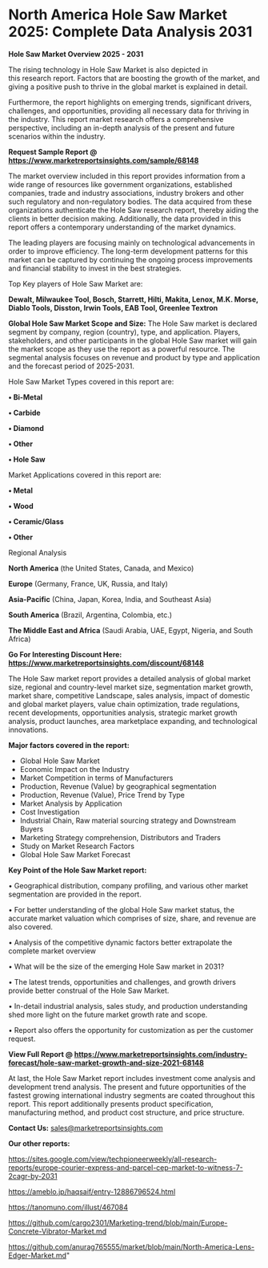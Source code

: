 # North America Hole Saw Market 2025: Complete Data Analysis 2031

<Strong> Hole Saw Market Overview 2025 - 2031</strong>

The rising technology in Hole Saw Market is also depicted in this research report. Factors that are boosting the growth of the market, and giving a positive push to thrive in the global market is explained in detail.

Furthermore, the report highlights on emerging trends, significant drivers, challenges, and opportunities, providing all necessary data for thriving in the industry. This report market research offers a comprehensive perspective, including an in-depth analysis of the present and future scenarios within the industry.

<strong>Request Sample Report @ <a href=https://www.marketreportsinsights.com/sample/68148>https://www.marketreportsinsights.com/sample/68148</a></strong>

The market overview included in this report provides information from a wide range of resources like government organizations, established companies, trade and industry associations, industry brokers and other such regulatory and non-regulatory bodies. The data acquired from these organizations authenticate the Hole Saw research report, thereby aiding the clients in better decision making. Additionally, the data provided in this report offers a contemporary understanding of the market dynamics.

The leading players are focusing mainly on technological advancements in order to improve efficiency. The long-term development patterns for this market can be captured by continuing the ongoing process improvements and financial stability to invest in the best strategies.

Top Key players of Hole Saw Market are:

<strong>Dewalt, Milwaukee Tool, Bosch, Starrett, Hilti, Makita, Lenox, M.K. Morse, Diablo Tools, Disston, Irwin Tools, EAB Tool, Greenlee Textron</strong>

<strong><b>Global Hole Saw Market Scope and Size:</b></strong>
The Hole Saw market is declared segment by company, region (country), type, and application. Players, stakeholders, and other participants in the global Hole Saw market will gain the market scope as they use the report as a powerful resource. The segmental analysis focuses on revenue and product by type and application and the forecast period of 2025-2031.

Hole Saw Market Types covered in this report are:

<strong>• Bi-Metal

• Carbide

• Diamond

• Other

• Hole Saw</strong>

Market Applications covered in this report are:

<strong>• Metal

• Wood

• Ceramic/Glass

• Other</strong> 

Regional Analysis

<strong>North America</strong> (the United States, Canada, and Mexico)

<strong>Europe</strong> (Germany, France, UK, Russia, and Italy)

<strong>Asia-Pacific</strong> (China, Japan, Korea, India, and Southeast Asia)

<strong>South America</strong> (Brazil, Argentina, Colombia, etc.)

<strong>The Middle East and Africa</strong> (Saudi Arabia, UAE, Egypt, Nigeria, and South Africa)

<strong>Go For Interesting Discount Here: <a href=https://www.marketreportsinsights.com/discount/68148>https://www.marketreportsinsights.com/discount/68148</a></strong>

The Hole Saw market report provides a detailed analysis of global market size, regional and country-level market size, segmentation market growth, market share, competitive Landscape, sales analysis, impact of domestic and global market players, value chain optimization, trade regulations, recent developments, opportunities analysis, strategic market growth analysis, product launches, area marketplace expanding, and technological innovations.

<strong><b>Major factors covered in the report:</b></strong>
<ul>
  <li>Global Hole Saw Market </li>
  <li>Economic Impact on the Industry</li>
  <li>Market Competition in terms of Manufacturers</li>
  <li>Production, Revenue (Value) by geographical segmentation</li>
  <li>Production, Revenue (Value), Price Trend by Type</li>
  <li>Market Analysis by Application</li>
  <li>Cost Investigation</li>
  <li>Industrial Chain, Raw material sourcing strategy and Downstream Buyers</li>
  <li>Marketing Strategy comprehension, Distributors and Traders</li>
  <li>Study on Market Research Factors</li>
  <li>Global Hole Saw Market Forecast</li>
</ul>

<strong><b>Key Point of the Hole Saw Market report:</b></strong>

• Geographical distribution, company profiling, and various other market segmentation are provided in the report.

• For better understanding of the global Hole Saw market status, the accurate market valuation which comprises of size, share, and revenue are also covered.

• Analysis of the competitive dynamic factors better extrapolate the complete market overview

• What will be the size of the emerging Hole Saw market in 2031?

• The latest trends, opportunities and challenges, and growth drivers provide better construal of the Hole Saw Market.

• In-detail industrial analysis, sales study, and production understanding shed more light on the future market growth rate and scope.

• Report also offers the opportunity for customization as per the customer request.

<strong><b>View Full Report @ <a href=https://www.marketreportsinsights.com/industry-forecast/hole-saw-market-growth-and-size-2021-68148>https://www.marketreportsinsights.com/industry-forecast/hole-saw-market-growth-and-size-2021-68148</a></b></strong>


At last, the Hole Saw Market report includes investment come analysis and development trend analysis. The present and future opportunities of the fastest growing international industry segments are coated throughout this report. This report additionally presents product specification, manufacturing method, and product cost structure, and price structure.

<strong>Contact Us:</strong>
sales@marketreportsinsights.com

<strong>Our other reports:</strong>

<a href=https://sites.google.com/view/techpioneerweekly/all-research-reports/europe-courier-express-and-parcel-cep-market-to-witness-7-2cagr-by-2031>https://sites.google.com/view/techpioneerweekly/all-research-reports/europe-courier-express-and-parcel-cep-market-to-witness-7-2cagr-by-2031</a>

<a href=https://ameblo.jp/haqsaif/entry-12886796524.html>https://ameblo.jp/haqsaif/entry-12886796524.html</a>

<a href=https://tanomuno.com/illust/467084>https://tanomuno.com/illust/467084</a>

<a href=https://github.com/cargo2301/Marketing-trend/blob/main/Europe-Concrete-Vibrator-Market.md>https://github.com/cargo2301/Marketing-trend/blob/main/Europe-Concrete-Vibrator-Market.md</a>

<a href=https://github.com/anurag765555/market/blob/main/North-America-Lens-Edger-Market.md>https://github.com/anurag765555/market/blob/main/North-America-Lens-Edger-Market.md</a>"
